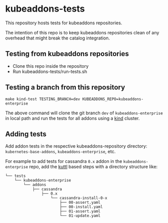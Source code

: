 # kubeaddons-tests

This repository hosts tests for kubeaddons repositories.

The intention of this repo is to keep kubeaddons repositories clean of any overhead that might break the catalog integration.

## Testing from kubeaddons repositories

- Clone this repo inside the repository
- Run kubeaddons-tests/run-tests.sh

## Testing a branch from this repository

```shell
make kind-test TESTING_BRANCH=dev KUBEADDONS_REPO=kubeaddons-enterprise
```

The above command will clone the git branch `dev` of `kubeaddons-enterprise` in local path and
run the tests for all addons using a [kind][kind] cluster.

## Adding tests

Add addon tests in the respective kubeaddons-repository directory:
`kubernetes-base-addons`,
`kubeaddons-enterprise`,
etc.

For example to add tests for cassandra `0.x` addon in the `kubeaddons-enterprise` repo, add the [kuttl][kuttl] based steps with a directory structure like:

```text
└── tests
    └── kubeaddons-enterprise
        └── addons
            ├── cassandra
                ├── 0.x
                    └── cassandra-install-0-x
                        ├── 00-assert.yaml
                        ├── 00-install.yaml
                        ├── 01-assert.yaml
                        └── 01-update.yaml

```

[kind]: https://github.com/kubernetes-sigs/kind
[kuttl]: https://github.com/kudobuilder/kuttl
